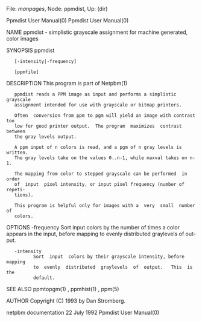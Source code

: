 File: *manpages*,  Node: ppmdist,  Up: (dir)

Ppmdist User Manual(0)                                  Ppmdist User Manual(0)



NAME
       ppmdist  - simplistic grayscale assignment for machine generated, color
       images


SYNOPSIS
       ppmdist

       [-intensity|-frequency]

       [ppmfile]


DESCRIPTION
       This program is part of Netpbm(1)

       ppmdist reads a PPM image as input and performs a simplistic  grayscale
       assignment intended for use with grayscale or bitmap printers.

       Often  conversion from ppm to pgm will yield an image with contrast too
       low for good printer output.  The program  maximizes  contrast  between
       the gray levels output.

       A ppm input of n colors is read, and a pgm of n gray levels is written.
       The gray levels take on the values 0..n-1, while maxval takes on n-1.

       The mapping from color to stepped grayscale can be performed  in  order
       of  input  pixel intensity, or input pixel frequency (number of repeti-
       tions).

       This program is helpful only for images with a  very  small  number  of
       colors.



OPTIONS
       -frequency
              Sort  input colors by the number of times a color appears in the
              input, before mapping to evenly distributed graylevels  of  out-
              put.


       -intensity
              Sort  input  colors by their grayscale intensity, before mapping
              to  evenly  distributed  graylevels  of  output.   This  is  the
              default.




SEE ALSO
       ppmtopgm(1) , ppmhist(1) , ppm(5)



AUTHOR
       Copyright (C) 1993 by Dan Stromberg.



netpbm documentation             22 July 1992           Ppmdist User Manual(0)
